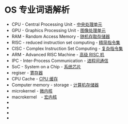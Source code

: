 # OS 专业词语解析

* CPU - Central Processing Unit - [中央处理单元](https://zh.wikipedia.org/wiki/%E4%B8%AD%E5%A4%AE%E5%A4%84%E7%90%86%E5%99%A8)
* GPU - Graphics Processing Unit - [图像处理单元](https://zh.wikipedia.org/wiki/%E5%9C%96%E5%BD%A2%E8%99%95%E7%90%86%E5%99%A8)
* RAM - Random Access Memory - [随机存取存储器](https://zh.wikipedia.org/wiki/%E9%9A%8F%E6%9C%BA%E5%AD%98%E5%8F%96%E5%AD%98%E5%82%A8%E5%99%A8)
* RISC - reduced instruction set computing - [精简指令集](https://zh.wikipedia.org/wiki/%E7%B2%BE%E7%AE%80%E6%8C%87%E4%BB%A4%E9%9B%86)
* CISC - Complex Instruction Set Computing - [复杂指令集](https://zh.wikipedia.org/wiki/%E5%A4%8D%E6%9D%82%E6%8C%87%E4%BB%A4%E9%9B%86)
* ARM - Advanced RISC Machine - [高级 RISC 机](https://zh.wikipedia.org/wiki/ARM%E6%9E%B6%E6%A7%8B)
* IPC - Inter-Process Communication - [进程间通信](https://zh.wikipedia.org/wiki/%E8%A1%8C%E7%A8%8B%E9%96%93%E9%80%9A%E8%A8%8A)
* SoC - System on a Chip - [系统芯片](https://zh.wikipedia.org/wiki/%E7%B3%BB%E7%BB%9F%E8%8A%AF%E7%89%87)
* regiser - [寄存器](https://zh.wikipedia.org/wiki/%E5%AF%84%E5%AD%98%E5%99%A8)
* CPU Cache - [CPU 缓存](https://zh.wikipedia.org/wiki/CPU%E7%BC%93%E5%AD%98)
* Computer memory - storage - [计算机存储器](https://zh.wikipedia.org/wiki/%E9%9B%BB%E8%85%A6%E8%A8%98%E6%86%B6%E9%AB%94)
* microkernel - [微内核](https://zh.wikipedia.org/wiki/%E5%BE%AE%E5%85%A7%E6%A0%B8)
* macrokernel　- [宏内核](https://zh.wikipedia.org/wiki/%E6%95%B4%E5%A1%8A%E6%80%A7%E6%A0%B8%E5%BF%83)
* 
* 
* 
* 
